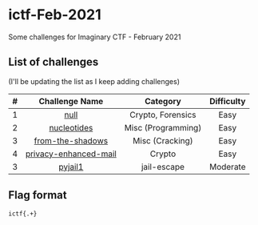 # ictf-Feb-2021

Some challenges for Imaginary CTF - February 2021


## List of challenges

(I'll be updating the list as I keep adding challenges)

| # | Challenge Name | Category | Difficulty |
|:-:|:--------------:|:--------:|:----------:|
| 1 | [null](../main/null/README.md) | Crypto, Forensics | Easy |
| 2 | [nucleotides](../main/nucleotides/README.md) | Misc (Programming) | Easy |
| 3 | [from-the-shadows](../main/from-the-shadows/README.md) | Misc (Cracking) | Easy
| 4 | [privacy-enhanced-mail](../main/privacy-enhanced-mail/README.md) | Crypto | Easy |
| 3 | [pyjail1](../main/pyjail0/README.md) | jail-escape | Moderate |

## Flag format

`ictf{.+}`
